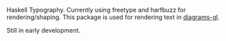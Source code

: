 Haskell Typography. Currently using freetype and harfbuzz for
rendering/shaping. This package is used for rendering text in
[diagrams-gl](https://github.com/cchalmers/diagrams-gl).

Still in early development.

